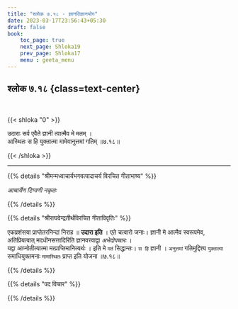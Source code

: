```yaml
---
title: "श्लोक ७.१८ - ज्ञानविज्ञानयोग"
date: 2023-03-17T23:56:43+05:30
draft: false
book:
    toc_page: true
    next_page: Shloka19
    prev_page: Shloka17
    menu : geeta_menu
---
```




## श्लोक ७.१८ {class=text-center}

<br/>

{{< shloka  "0"  >}}

उदाराः सर्व एवैते ज्ञानी त्वात्मैव मे मतम् ।  
आस्थितः स हि युक्तात्मा मामेवानुत्तमां गतिम् ॥७.१८॥

{{< /shloka >}}

---


{{% details "श्रीमन्मध्वाचार्यभगवत्पादाचर्य विरचित  गीताभाष्य" %}}

*आचार्येण टिप्पणी नकृतः* 

{{% /details %}}



{{% details "श्रीराघवेन्द्रतीर्थविरचित गीताविवृतिः" %}}

एकप्रशंसया प्राप्तेतरनिन्दां निराह ॥ **उदारा इति** । एते चत्वारो जनाः।
ज्ञानी मे आत्मैव स्वरूपमेव, अतिप्रियत्वात्‌ मदधीनसत्तादिरिति ज्ञानवत्त्वाद्वा
*अभेदोपचारः* ।   
यद्वा आप्नोतीत्यात्मा मत्प्राप्तिमानित्यर्थः । इति मे `मतं` 
सिद्धान्तः। `स हि` ज्ञानी । `अनुत्तमां` गतिमुद्दिश्य `युक्तात्मा` समाधियुक्तमनाः
`मामास्थितः` प्राप्त इति योजना ॥७.१८॥

{{% /details %}}



{{% details "पद विचार" %}}


{{% /details %}}
